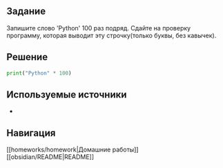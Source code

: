## Задание

Запишите слово 'Python' 100 раз подряд. Сдайте на проверку программу, которая выводит эту строчку(только буквы, без кавычек).
## Решение

```python
print("Python" * 100)
```

## Используемые источники

-

## Навигация

[[homeworks/homework|Домашние работы]]
[[obsidian/README|README]]